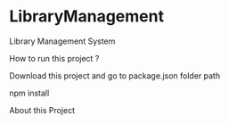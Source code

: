 # LibraryManagement
Library Management System

How to run this project ?

Download this project and go to package.json folder path


npm install


About this Project
